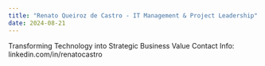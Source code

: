 ```yaml
---
title: "Renato Queiroz de Castro - IT Management & Project Leadership"
date: 2024-08-21
---
```


Transforming Technology into Strategic Business Value
Contact Info: linkedin.com/in/renatocastro
